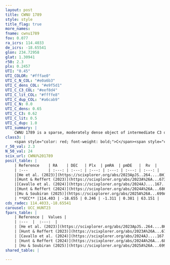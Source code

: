 ```yaml
---
layout: post
title: CWNU 1789
style: style
title_flag: true
more_names: 
fname: cwnu1789
fov: 0.077
ra_icrs: 114.4033
de_icrs: -18.65541
glon: 234.72958
glat: 1.30941
r50: 2.3
plx: 0.2457
UTI: "0.45"
UTI_COLOR: "#fffae0"
UTI_C_N_COL: "#e0a6b3"
UTI_C_dens_COL: "#e9f5d1"
UTI_C_C3_COL: "#eef8d4"
UTI_C_lit_COL: "#ffffe8"
UTI_C_dup_COL: "#a6cab9"
UTI_C_N: 0.0
UTI_C_dens: 0.65
UTI_C_C3: 0.62
UTI_C_lit: 0.5
UTI_C_dup: 1.0
UTI_summary: |
    CWNU 1789 is a sparse, moderately dense object of intermediate C3 quality. It was recently reported but it is moderately studied in the literature.<br><br><span style="color: #99180f; font-weight: bold;">Warning: </span>contains less than 25 stars with <i>P>0.5</i> estimated.
class3: |
    <span style="color: red; font-weight: bold;">C</span><span style="color: green; font-weight: bold;">A</span>
r_50_val: 2.3
N_50_val: 24
scix_url: CWNU%201789
posit_table: |
    | Reference    | RA    | DEC   | Plx  | pmRA  | pmDE   |  Rv  |
    | :---         | :---: | :---: | :---: | :---: | :---: | :---: |
    |[He et al. (2023)](https://scixplorer.org/abs/2023ApJS..264....8H) | 114.409 | -18.663 | 0.246 | -1.3 | 0.376 | 63.15 |
    |[Hunt & Reffert (2023)](https://scixplorer.org/abs/2023A%26A...673A.114H) | 114.405 | -18.685 | 0.264 | -1.304 | 0.356 | 61.481 |
    |[Cavallo et al. (2024)](https://scixplorer.org/abs/2024AJ....167...12C) | 114.414 | -18.678 | 0.26 | -- | -- | -- |
    |[Hunt & Reffert (2024)](https://scixplorer.org/abs/2024A%26A...686A..42H) | 114.405 | -18.685 | 0.264 | -1.304 | 0.356 | 61.481 |
    |[Hu & Soubiran (2025)](https://scixplorer.org/abs/2025A%26A...699A.246H) | 114.415 | -18.678 | -- | -- | -- | -- |
    | **UCC** |114.403 | -18.655 | 0.246 | -1.311 | 0.381 | 63.151 | 
cds_radec: 114.4033,-18.65541
carousel: UCC_HUNT23
fpars_table: |
    | Reference |  Values |
    | :---  |  :---:  |
    | [He et al. (2023)](https://scixplorer.org/abs/2023ApJS..264....8H) | `A0=2.6, m-M=12.8, logAge=8.65` |
    | [Hunt & Reffert (2023)](https://scixplorer.org/abs/2023A%26A...673A.114H) | `AV50=2.185, diffAV50=0.68, MOD50=12.649, logAge50=8.493` |
    | [Cavallo et al. (2024)](https://scixplorer.org/abs/2024AJ....167...12C) | `AV50=2.45, dMod50=12.44, logAge50=8.71, [Fe/H]50=-0.09` |
    | [Hunt & Reffert (2024)](https://scixplorer.org/abs/2024A%26A...686A..42H) | `MassJ=396.338` |
    | [Hu & Soubiran (2025)](https://scixplorer.org/abs/2025A%26A...699A.246H) | `MA22=-0.18, MA23f=-0.33, MA23g=-0.17, MK24=-0.19, MF24=-0.31` |
shared_table: |
    
---
```

